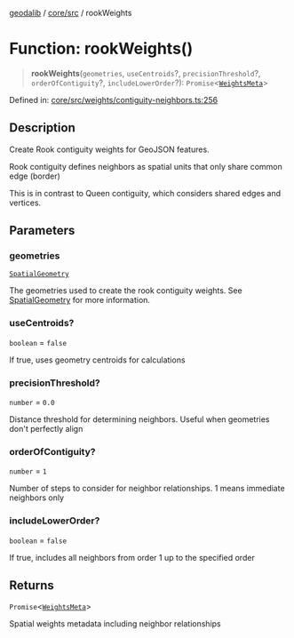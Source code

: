 [geodalib](../../../modules.md) / [core/src](../index.md) / rookWeights

# Function: rookWeights()

> **rookWeights**(`geometries`, `useCentroids`?, `precisionThreshold`?, `orderOfContiguity`?, `includeLowerOrder`?): `Promise`\<[`WeightsMeta`](../type-aliases/WeightsMeta.md)\>

Defined in: [core/src/weights/contiguity-neighbors.ts:256](https://github.com/GeoDaCenter/geoda-lib/blob/dd0b55e88e7fa62fd12212664ac5233e391d8b71/js/packages/core/src/weights/contiguity-neighbors.ts#L256)

## Description
Create Rook contiguity weights for GeoJSON features.

Rook contiguity defines neighbors as spatial units that only share common edge (border)

This is in contrast to Queen contiguity, which considers shared edges and vertices.

## Parameters

### geometries

[`SpatialGeometry`](../type-aliases/SpatialGeometry.md)

The geometries used to create the rook contiguity weights. See [SpatialGeometry](../type-aliases/SpatialGeometry.md) for more information.

### useCentroids?

`boolean` = `false`

If true, uses geometry centroids for calculations

### precisionThreshold?

`number` = `0.0`

Distance threshold for determining neighbors.
                                          Useful when geometries don't perfectly align

### orderOfContiguity?

`number` = `1`

Number of steps to consider for neighbor relationships.
                                        1 means immediate neighbors only

### includeLowerOrder?

`boolean` = `false`

If true, includes all neighbors from order 1
                                            up to the specified order

## Returns

`Promise`\<[`WeightsMeta`](../type-aliases/WeightsMeta.md)\>

Spatial weights metadata including neighbor relationships
